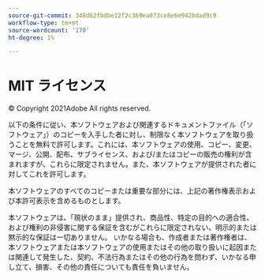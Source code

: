 ```yaml
---
source-git-commit: 345d62fbdbe12f2c369ea073ce8e6e942bdad9c9
workflow-type: tm+mt
source-wordcount: '170'
ht-degree: 1%

---
```

# MIT ライセンス

© Copyright 2021Adobe All rights reserved.

以下の条件に従い、本ソフトウェアおよび関連するドキュメントファイル（「ソフトウェア」）のコピーを入手した者に対し、制限なく本ソフトウェアを取り扱うことを無料で許可します。これには、本ソフトウェアの使用、コピー、変更、マージ、公開、配布、サブライセンス、および/またはコピーの販売の権利が含まれますが、これらに限定されません。また、本ソフトウェアが提供された者に対してこれを許可します。

本ソフトウェアのすべてのコピーまたは重要な部分には、上記の著作権表示および本許可表示を含めるものとします。

本ソフトウェアは、「現状のまま」提供され、商品性、特定の目的への適合性、および権利の非侵害に関する保証を含むがこれらに限定されない、明示的または黙示的な保証は一切ありません。 いかなる場合も、作成者または著作権者は、本ソフトウェアまたは本ソフトウェアの使用またはその他の取り扱いに起因または関連して発生した、契約、不法行為またはその他の行為を問わず、いかなる申し立て、損害、その他の責任についても責任を負いません。
